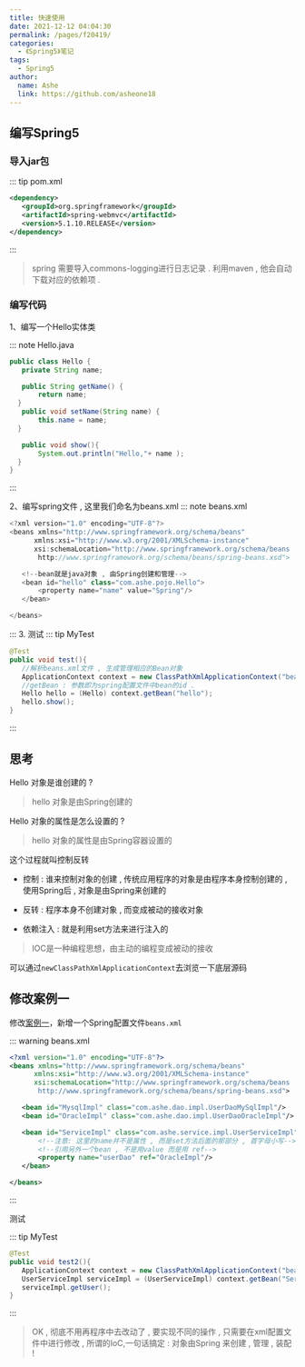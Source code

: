 ```yaml
---
title: 快速使用
date: 2021-12-12 04:04:30
permalink: /pages/f20419/
categories:
  - 《Spring5》笔记
tags:
  - Spring5
author:
  name: Ashe
  link: https://github.com/asheone18
---
```


## 编写Spring5

### 导入jar包
::: tip pom.xml
```xml
<dependency>
   <groupId>org.springframework</groupId>
   <artifactId>spring-webmvc</artifactId>
   <version>5.1.10.RELEASE</version>
</dependency>
```
:::
> spring 需要导入commons-logging进行日志记录 . 利用maven , 他会自动下载对应的依赖项 .

### 编写代码

1、编写一个Hello实体类

::: note Hello.java
``` java
public class Hello {
   private String name;

   public String getName() {
       return name;
  }
   public void setName(String name) {
       this.name = name;
  }

   public void show(){
       System.out.println("Hello,"+ name );
  }
}
```
:::

2、编写spring文件 , 这里我们命名为beans.xml
::: note beans.xml
```java
<?xml version="1.0" encoding="UTF-8"?>
<beans xmlns="http://www.springframework.org/schema/beans"
      xmlns:xsi="http://www.w3.org/2001/XMLSchema-instance"
      xsi:schemaLocation="http://www.springframework.org/schema/beans
       http://www.springframework.org/schema/beans/spring-beans.xsd">

   <!--bean就是java对象 , 由Spring创建和管理-->
   <bean id="hello" class="com.ashe.pojo.Hello">
       <property name="name" value="Spring"/>
   </bean>

</beans>
```
:::
3. 测试
::: tip MyTest
```java
@Test
public void test(){
   //解析beans.xml文件 , 生成管理相应的Bean对象
   ApplicationContext context = new ClassPathXmlApplicationContext("beans.xml");
   //getBean : 参数即为spring配置文件中bean的id .
   Hello hello = (Hello) context.getBean("hello");
   hello.show();
}

```
:::

## 思考
Hello 对象是谁创建的 ?  
> hello 对象是由Spring创建的

Hello 对象的属性是怎么设置的 ?  
> hello 对象的属性是由Spring容器设置的


这个过程就叫控制反转 

- 控制 : 谁来控制对象的创建 , 传统应用程序的对象是由程序本身控制创建的 , 使用Spring后 , 对象是由Spring来创建的

- 反转 : 程序本身不创建对象 , 而变成被动的接收对象 

- 依赖注入 : 就是利用set方法来进行注入的

> IOC是一种编程思想，由主动的编程变成被动的接收

可以通过`newClassPathXmlApplicationContext`去浏览一下底层源码 

## 修改案例一

修改[案例一](/pages/965a9c/)，新增一个Spring配置文件```beans.xml```

::: warning beans.xml
```xml
<?xml version="1.0" encoding="UTF-8"?>
<beans xmlns="http://www.springframework.org/schema/beans"
      xmlns:xsi="http://www.w3.org/2001/XMLSchema-instance"
      xsi:schemaLocation="http://www.springframework.org/schema/beans
       http://www.springframework.org/schema/beans/spring-beans.xsd">

   <bean id="MysqlImpl" class="com.ashe.dao.impl.UserDaoMySqlImpl"/>
   <bean id="OracleImpl" class="com.ashe.dao.impl.UserDaoOracleImpl"/>

   <bean id="ServiceImpl" class="com.ashe.service.impl.UserServiceImpl">
       <!--注意: 这里的name并不是属性 , 而是set方法后面的那部分 , 首字母小写-->
       <!--引用另外一个bean , 不是用value 而是用 ref-->
       <property name="userDao" ref="OracleImpl"/>
   </bean>

</beans>
```
::: 

测试

::: tip MyTest
```java
@Test
public void test2(){
   ApplicationContext context = new ClassPathXmlApplicationContext("beans.xml");
   UserServiceImpl serviceImpl = (UserServiceImpl) context.getBean("ServiceImpl");
   serviceImpl.getUser();
}
```
:::
> OK , 彻底不用再程序中去改动了 , 要实现不同的操作 , 只需要在xml配置文件中进行修改 , 所谓的IoC,一句话搞定 : 对象由Spring 来创建 , 管理 , 装配 ! 

